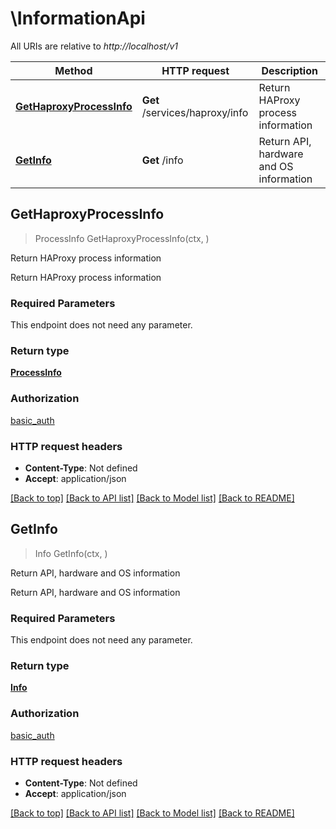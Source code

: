 # \InformationApi

All URIs are relative to *http://localhost/v1*

Method | HTTP request | Description
------------- | ------------- | -------------
[**GetHaproxyProcessInfo**](InformationApi.md#GetHaproxyProcessInfo) | **Get** /services/haproxy/info | Return HAProxy process information
[**GetInfo**](InformationApi.md#GetInfo) | **Get** /info | Return API, hardware and OS information



## GetHaproxyProcessInfo

> ProcessInfo GetHaproxyProcessInfo(ctx, )

Return HAProxy process information

Return HAProxy process information

### Required Parameters

This endpoint does not need any parameter.

### Return type

[**ProcessInfo**](process_info.md)

### Authorization

[basic_auth](../README.md#basic_auth)

### HTTP request headers

- **Content-Type**: Not defined
- **Accept**: application/json

[[Back to top]](#) [[Back to API list]](../README.md#documentation-for-api-endpoints)
[[Back to Model list]](../README.md#documentation-for-models)
[[Back to README]](../README.md)


## GetInfo

> Info GetInfo(ctx, )

Return API, hardware and OS information

Return API, hardware and OS information

### Required Parameters

This endpoint does not need any parameter.

### Return type

[**Info**](info.md)

### Authorization

[basic_auth](../README.md#basic_auth)

### HTTP request headers

- **Content-Type**: Not defined
- **Accept**: application/json

[[Back to top]](#) [[Back to API list]](../README.md#documentation-for-api-endpoints)
[[Back to Model list]](../README.md#documentation-for-models)
[[Back to README]](../README.md)

